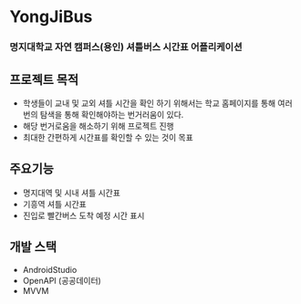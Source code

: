 # YongJiBus
### 명지대학교 자연 캠퍼스(용인) 셔틀버스 시간표 어플리케이션

## 프로젝트 목적

- 학생들이 교내 및 교외 셔틀 시간을 확인 하기 위해서는 학교 홈페이지를 통해 여러 번의 탐색을 통해 확인해야하는 번거러움이 있다.
- 해당 번거로움을 해소하기 위해 프로젝트 진행
- 최대한 간편하게 시간표를 확인할 수 있는 것이 목표

## 주요기능

- 명지대역 및 시내 셔틀 시간표
- 기흥역 셔틀 시간표
- 진입로 빨간버스 도착 예정 시간 표시

## 개발 스택
- AndroidStudio
- OpenAPI (공공데이터)
- MVVM
